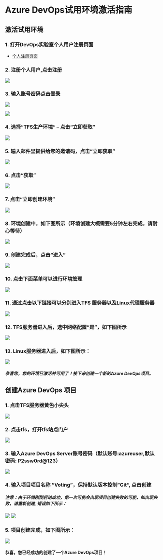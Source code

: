 ﻿# Azure DevOps试用环境激活指南
## 激活试用环境
### 1. 打开DevOps实验室个人用户注册页面
- [个人注册页面 ](https://devcloudx.com/auth/Register/Personal?ClientId=labs&PostBackUrl=http%3A%2F%2Fdevcloudx.com%2Fapi%2Fuser&ClientLoginUrl=http%3A%2F%2Fdevcloudx.com%2Fusers%2Flogin)

### 2. 注册个人用户,点击注册

![](images/reg07.png)

### 3. 输入账号密码点击登录

![](images/reg09.png)

![](images/reg05.png)

### 4. 选择“TFS生产环境“ – 点击“立即获取”
![](images/preparestep2.png)

### 5. 输入邮件里提供给您的邀请码，点击“立即获取”
![](images/preparestep3.png)

### 6. 点击“获取”
![](images/preparestep4.png)

### 7. 点击“立即创建环境”
![](images/preparestep5.png)

### 8. 环境创建中，如下图所示（环境创建大概需要5分钟左右完成，请耐心等待）
![](images/preparestep6.png)

### 9. 创建完成后，点击“进入”
![](images/preparestep7.png)

### 10. 点击下面菜单可以进行环境管理
![](images/preparestep8.png)

### 11. 通过点击以下链接可以分别进入TFS 服务器以及Linux代理服务器
![](images/preparestep9.png)

### 12. TFS服务器进入后，选中网络配置“是”，如下图所示
![](images/preparestep10.png)

### 13. Linux服务器进入后，如下图所示：
![](images/preparestep11.png)

##### 恭喜您，您的环境已激活并可用了！接下来创建一个新的Azure DevOps项目。

## 创建Azure DevOps 项目

### 1. 点击TFS服务器黄色小尖头
![](images/createprojectopenserverstep6.png)

### 2. 点击tfs，打开tfs站点门户
![](images/createprojectopenserverstep7.png)

### 3. 输入Azure DevOps Server账号密码（默认账号:azureuser,默认密码: P2ssw0rd@123）
![](images/createprojectopenserverstep8.png)

### 4. 输入项目项目名称 “Voting”，保持默认版本控制”Git”, 点击创建
##### 注意：由于环境刚刚启动成功，第一次可能会出现项目创建失败的可能，如出现失败，请重新创建, 错误如下所示：
![](images/createprojectcreatestep1error.png)
![](images/createprojectcreatestep1.png)

### 5. 项目创建完成，如下图所示：
![](images/createprojectcreatestep2.png)

#### 恭喜，您已经成功的创建了一个Azure DevOps项目！
